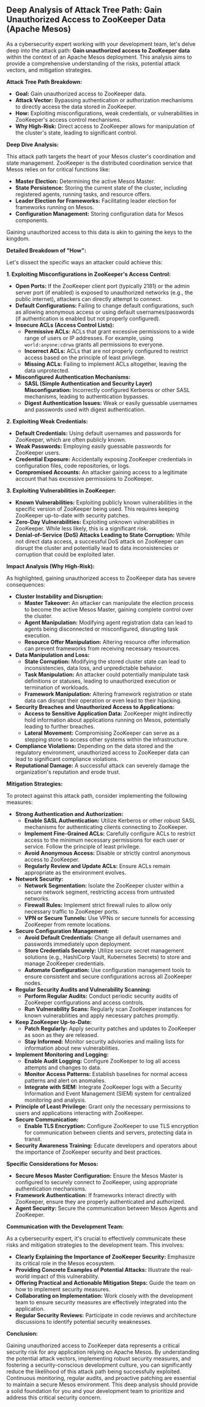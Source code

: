## Deep Analysis of Attack Tree Path: Gain Unauthorized Access to ZooKeeper Data (Apache Mesos)

As a cybersecurity expert working with your development team, let's delve deep into the attack path: **Gain unauthorized access to ZooKeeper data** within the context of an Apache Mesos deployment. This analysis aims to provide a comprehensive understanding of the risks, potential attack vectors, and mitigation strategies.

**Attack Tree Path Breakdown:**

* **Goal:** Gain unauthorized access to ZooKeeper data.
* **Attack Vector:** Bypassing authentication or authorization mechanisms to directly access the data stored in ZooKeeper.
* **How:** Exploiting misconfigurations, weak credentials, or vulnerabilities in ZooKeeper's access control mechanisms.
* **Why High-Risk:** Direct access to ZooKeeper allows for manipulation of the cluster's state, leading to significant control.

**Deep Dive Analysis:**

This attack path targets the heart of your Mesos cluster's coordination and state management. ZooKeeper is the distributed coordination service that Mesos relies on for critical functions like:

* **Master Election:** Determining the active Mesos Master.
* **State Persistence:** Storing the current state of the cluster, including registered agents, running tasks, and resource offers.
* **Leader Election for Frameworks:** Facilitating leader election for frameworks running on Mesos.
* **Configuration Management:** Storing configuration data for Mesos components.

Gaining unauthorized access to this data is akin to gaining the keys to the kingdom.

**Detailed Breakdown of "How":**

Let's dissect the specific ways an attacker could achieve this:

**1. Exploiting Misconfigurations in ZooKeeper's Access Control:**

* **Open Ports:**  If the ZooKeeper client port (typically 2181) or the admin server port (if enabled) is exposed to unauthorized networks (e.g., the public internet), attackers can directly attempt to connect.
* **Default Configurations:** Failing to change default configurations, such as allowing anonymous access or using default usernames/passwords (if authentication is enabled but not properly configured).
* **Insecure ACLs (Access Control Lists):**
    * **Permissive ACLs:**  ACLs that grant excessive permissions to a wide range of users or IP addresses. For example, using `world:anyone:cdrwa` grants all permissions to everyone.
    * **Incorrect ACLs:**  ACLs that are not properly configured to restrict access based on the principle of least privilege.
    * **Missing ACLs:**  Failing to implement ACLs altogether, leaving the data unprotected.
* **Misconfigured Authentication Mechanisms:**
    * **SASL (Simple Authentication and Security Layer) Misconfiguration:** Incorrectly configured Kerberos or other SASL mechanisms, leading to authentication bypasses.
    * **Digest Authentication Issues:** Weak or easily guessable usernames and passwords used with digest authentication.

**2. Exploiting Weak Credentials:**

* **Default Credentials:** Using default usernames and passwords for ZooKeeper, which are often publicly known.
* **Weak Passwords:** Employing easily guessable passwords for ZooKeeper users.
* **Credential Exposure:**  Accidentally exposing ZooKeeper credentials in configuration files, code repositories, or logs.
* **Compromised Accounts:**  An attacker gaining access to a legitimate account that has excessive permissions to ZooKeeper.

**3. Exploiting Vulnerabilities in ZooKeeper:**

* **Known Vulnerabilities:** Exploiting publicly known vulnerabilities in the specific version of ZooKeeper being used. This requires keeping ZooKeeper up-to-date with security patches.
* **Zero-Day Vulnerabilities:**  Exploiting unknown vulnerabilities in ZooKeeper. While less likely, this is a significant risk.
* **Denial-of-Service (DoS) Attacks Leading to State Corruption:** While not direct data access, a successful DoS attack on ZooKeeper can disrupt the cluster and potentially lead to data inconsistencies or corruption that could be exploited later.

**Impact Analysis (Why High-Risk):**

As highlighted, gaining unauthorized access to ZooKeeper data has severe consequences:

* **Cluster Instability and Disruption:**
    * **Master Takeover:** An attacker can manipulate the election process to become the active Mesos Master, gaining complete control over the cluster.
    * **Agent Manipulation:**  Modifying agent registration data can lead to agents being disconnected or misconfigured, disrupting task execution.
    * **Resource Offer Manipulation:**  Altering resource offer information can prevent frameworks from receiving necessary resources.
* **Data Manipulation and Loss:**
    * **State Corruption:**  Modifying the stored cluster state can lead to inconsistencies, data loss, and unpredictable behavior.
    * **Task Manipulation:**  An attacker could potentially manipulate task definitions or statuses, leading to unauthorized execution or termination of workloads.
    * **Framework Manipulation:**  Altering framework registration or state data can disrupt their operation or even lead to their hijacking.
* **Security Breaches and Unauthorized Access to Applications:**
    * **Access to Sensitive Application Data:**  ZooKeeper might indirectly hold information about applications running on Mesos, potentially leading to further breaches.
    * **Lateral Movement:**  Compromising ZooKeeper can serve as a stepping stone to access other systems within the infrastructure.
* **Compliance Violations:**  Depending on the data stored and the regulatory environment, unauthorized access to ZooKeeper data can lead to significant compliance violations.
* **Reputational Damage:**  A successful attack can severely damage the organization's reputation and erode trust.

**Mitigation Strategies:**

To protect against this attack path, consider implementing the following measures:

* **Strong Authentication and Authorization:**
    * **Enable SASL Authentication:**  Utilize Kerberos or other robust SASL mechanisms for authenticating clients connecting to ZooKeeper.
    * **Implement Fine-Grained ACLs:**  Carefully configure ACLs to restrict access to the minimum necessary permissions for each user or service. Follow the principle of least privilege.
    * **Avoid Anonymous Access:**  Disable or strictly control anonymous access to ZooKeeper.
    * **Regularly Review and Update ACLs:** Ensure ACLs remain appropriate as the environment evolves.
* **Network Security:**
    * **Network Segmentation:**  Isolate the ZooKeeper cluster within a secure network segment, restricting access from untrusted networks.
    * **Firewall Rules:**  Implement strict firewall rules to allow only necessary traffic to ZooKeeper ports.
    * **VPN or Secure Tunnels:**  Use VPNs or secure tunnels for accessing ZooKeeper from remote locations.
* **Secure Configuration Management:**
    * **Avoid Default Credentials:**  Change all default usernames and passwords immediately upon deployment.
    * **Store Credentials Securely:**  Utilize secure secret management solutions (e.g., HashiCorp Vault, Kubernetes Secrets) to store and manage ZooKeeper credentials.
    * **Automate Configuration:**  Use configuration management tools to ensure consistent and secure configurations across all ZooKeeper nodes.
* **Regular Security Audits and Vulnerability Scanning:**
    * **Perform Regular Audits:**  Conduct periodic security audits of ZooKeeper configurations and access controls.
    * **Run Vulnerability Scans:**  Regularly scan ZooKeeper instances for known vulnerabilities and apply necessary patches promptly.
* **Keep ZooKeeper Up-to-Date:**
    * **Patch Regularly:**  Apply security patches and updates to ZooKeeper as soon as they are released.
    * **Stay Informed:**  Monitor security advisories and mailing lists for information about new vulnerabilities.
* **Implement Monitoring and Logging:**
    * **Enable Audit Logging:**  Configure ZooKeeper to log all access attempts and changes to data.
    * **Monitor Access Patterns:**  Establish baselines for normal access patterns and alert on anomalies.
    * **Integrate with SIEM:**  Integrate ZooKeeper logs with a Security Information and Event Management (SIEM) system for centralized monitoring and analysis.
* **Principle of Least Privilege:**  Grant only the necessary permissions to users and applications interacting with ZooKeeper.
* **Secure Communication:**
    * **Enable TLS Encryption:**  Configure ZooKeeper to use TLS encryption for communication between clients and servers, protecting data in transit.
* **Security Awareness Training:**  Educate developers and operators about the importance of ZooKeeper security and best practices.

**Specific Considerations for Mesos:**

* **Secure Mesos Master Configuration:** Ensure the Mesos Master is configured to securely connect to ZooKeeper, using appropriate authentication mechanisms.
* **Framework Authentication:**  If frameworks interact directly with ZooKeeper, ensure they are properly authenticated and authorized.
* **Agent Security:**  Secure the communication between Mesos Agents and ZooKeeper.

**Communication with the Development Team:**

As a cybersecurity expert, it's crucial to effectively communicate these risks and mitigation strategies to the development team. This involves:

* **Clearly Explaining the Importance of ZooKeeper Security:** Emphasize its critical role in the Mesos ecosystem.
* **Providing Concrete Examples of Potential Attacks:** Illustrate the real-world impact of this vulnerability.
* **Offering Practical and Actionable Mitigation Steps:** Guide the team on how to implement security measures.
* **Collaborating on Implementation:** Work closely with the development team to ensure security measures are effectively integrated into the application.
* **Regular Security Reviews:**  Participate in code reviews and architecture discussions to identify potential security weaknesses.

**Conclusion:**

Gaining unauthorized access to ZooKeeper data represents a critical security risk for any application relying on Apache Mesos. By understanding the potential attack vectors, implementing robust security measures, and fostering a security-conscious development culture, you can significantly reduce the likelihood of this attack path being successfully exploited. Continuous monitoring, regular audits, and proactive patching are essential to maintain a secure Mesos environment. This deep analysis should provide a solid foundation for you and your development team to prioritize and address this critical security concern.
